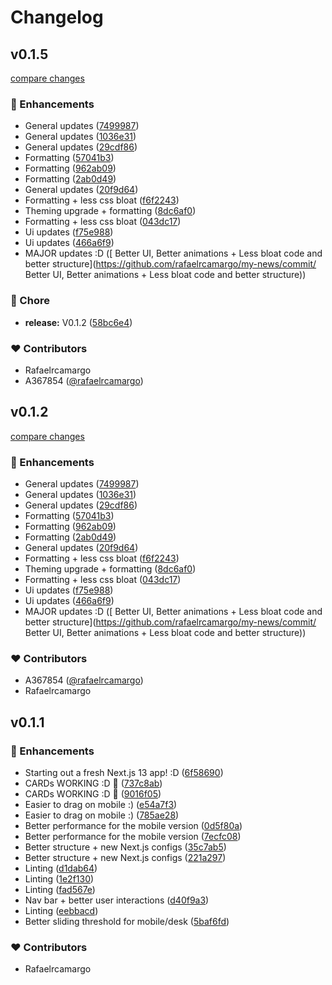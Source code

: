 # Changelog

## v0.1.5

[compare changes](https://github.com/rafaelrcamargo/my-news/compare/v0.1.4...v0.1.5)


### 🚀 Enhancements

  - General updates ([7499987](https://github.com/rafaelrcamargo/my-news/commit/7499987))
  - General updates ([1036e31](https://github.com/rafaelrcamargo/my-news/commit/1036e31))
  - General updates ([29cdf86](https://github.com/rafaelrcamargo/my-news/commit/29cdf86))
  - Formatting ([57041b3](https://github.com/rafaelrcamargo/my-news/commit/57041b3))
  - Formatting ([962ab09](https://github.com/rafaelrcamargo/my-news/commit/962ab09))
  - Formatting ([2ab0d49](https://github.com/rafaelrcamargo/my-news/commit/2ab0d49))
  - General updates ([20f9d64](https://github.com/rafaelrcamargo/my-news/commit/20f9d64))
  - Formatting + less css bloat ([f6f2243](https://github.com/rafaelrcamargo/my-news/commit/f6f2243))
  - Theming upgrade + formatting ([8dc6af0](https://github.com/rafaelrcamargo/my-news/commit/8dc6af0))
  - Formatting + less css bloat ([043dc17](https://github.com/rafaelrcamargo/my-news/commit/043dc17))
  - Ui updates ([f75e988](https://github.com/rafaelrcamargo/my-news/commit/f75e988))
  - Ui updates ([466a6f9](https://github.com/rafaelrcamargo/my-news/commit/466a6f9))
  - MAJOR updates :D ([ Better UI, Better animations + Less bloat code and better structure](https://github.com/rafaelrcamargo/my-news/commit/ Better UI, Better animations + Less bloat code and better structure))

### 🏡 Chore

  - **release:** V0.1.2 ([58bc6e4](https://github.com/rafaelrcamargo/my-news/commit/58bc6e4))

### ❤️  Contributors

- Rafaelrcamargo 
- A367854 ([@rafaelrcamargo](http://github.com/rafaelrcamargo))

## v0.1.2

[compare changes](https://github.com/rafaelrcamargo/my-news/compare/v0.1.4...v0.1.2)


### 🚀 Enhancements

  - General updates ([7499987](https://github.com/rafaelrcamargo/my-news/commit/7499987))
  - General updates ([1036e31](https://github.com/rafaelrcamargo/my-news/commit/1036e31))
  - General updates ([29cdf86](https://github.com/rafaelrcamargo/my-news/commit/29cdf86))
  - Formatting ([57041b3](https://github.com/rafaelrcamargo/my-news/commit/57041b3))
  - Formatting ([962ab09](https://github.com/rafaelrcamargo/my-news/commit/962ab09))
  - Formatting ([2ab0d49](https://github.com/rafaelrcamargo/my-news/commit/2ab0d49))
  - General updates ([20f9d64](https://github.com/rafaelrcamargo/my-news/commit/20f9d64))
  - Formatting + less css bloat ([f6f2243](https://github.com/rafaelrcamargo/my-news/commit/f6f2243))
  - Theming upgrade + formatting ([8dc6af0](https://github.com/rafaelrcamargo/my-news/commit/8dc6af0))
  - Formatting + less css bloat ([043dc17](https://github.com/rafaelrcamargo/my-news/commit/043dc17))
  - Ui updates ([f75e988](https://github.com/rafaelrcamargo/my-news/commit/f75e988))
  - Ui updates ([466a6f9](https://github.com/rafaelrcamargo/my-news/commit/466a6f9))
  - MAJOR updates :D ([ Better UI, Better animations + Less bloat code and better structure](https://github.com/rafaelrcamargo/my-news/commit/ Better UI, Better animations + Less bloat code and better structure))

### ❤️  Contributors

- A367854 ([@rafaelrcamargo](http://github.com/rafaelrcamargo))
- Rafaelrcamargo

## v0.1.1

### 🚀 Enhancements

- Starting out a fresh Next.js 13 app! :D ([6f58690](https://github.com/rafaelrcamargo/my-news/commit/6f58690))
- CARDs WORKING :D 🎨 ([737c8ab](https://github.com/rafaelrcamargo/my-news/commit/737c8ab))
- CARDs WORKING :D 🎨 ([9016f05](https://github.com/rafaelrcamargo/my-news/commit/9016f05))
- Easier to drag on mobile :) ([e54a7f3](https://github.com/rafaelrcamargo/my-news/commit/e54a7f3))
- Easier to drag on mobile :) ([785ae28](https://github.com/rafaelrcamargo/my-news/commit/785ae28))
- Better performance for the mobile version ([0d5f80a](https://github.com/rafaelrcamargo/my-news/commit/0d5f80a))
- Better performance for the mobile version ([7ecfc08](https://github.com/rafaelrcamargo/my-news/commit/7ecfc08))
- Better structure + new Next.js configs ([35c7ab5](https://github.com/rafaelrcamargo/my-news/commit/35c7ab5))
- Better structure + new Next.js configs ([221a297](https://github.com/rafaelrcamargo/my-news/commit/221a297))
- Linting ([d1dab64](https://github.com/rafaelrcamargo/my-news/commit/d1dab64))
- Linting ([1e2f130](https://github.com/rafaelrcamargo/my-news/commit/1e2f130))
- Linting ([fad567e](https://github.com/rafaelrcamargo/my-news/commit/fad567e))
- Nav bar + better user interactions ([d40f9a3](https://github.com/rafaelrcamargo/my-news/commit/d40f9a3))
- Linting ([eebbacd](https://github.com/rafaelrcamargo/my-news/commit/eebbacd))
- Better sliding threshold for mobile/desk ([5baf6fd](https://github.com/rafaelrcamargo/my-news/commit/5baf6fd))

### ❤️ Contributors

- Rafaelrcamargo
